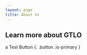 ```yaml
---
layout: page
title: About Us
---
```


## Learn more about GTLO

a Test Button
{: .button .is-primary }